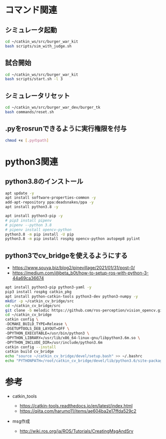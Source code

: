 # コマンド関連

## シミュレータ起動
```bash
cd ~/catkin_ws/src/burger_war_kit
bash scripts/sim_with_judge.sh
```

## 試合開始
```bash
cd ~/catkin_ws/src/burger_war_kit
bash scripts/start.sh -l 3
```

## シミュレータリセット
```bash
cd ~/catkin_ws/src/burger_war_dev/burger_tk
bash commands/reset.sh
```
## .pyをrosrunできるように実行権限を付与
```bash
chmod +x [.pyのpath]
```

# python3関連

## python3.8のインストール
```bash
apt update -y
apt install software-properties-common -y
add-apt-repository ppa:deadsnakes/ppa -y
apt install python3.8 -y

apt install python3-pip -y
# pip3 install pipenv
# pipenv --python 3.8
# pipenv install opencv-python
python3.8 -m pip install -U pip
python3.8 -m pip install rospkg opencv-python autopep8 pylint
```

## python3でcv_bridgeを使えるようにする
- https://www.souya.biz/blog2/pinevillage/2021/01/31/post-0/
- https://medium.com/@beta_b0t/how-to-setup-ros-with-python-3-44a69ca36674
```bash
apt install python3-pip python3-yaml -y
pip3 install rospkg catkin_pkg
apt install python-catkin-tools python3-dev python3-numpy -y
mkdir -p ~/catkin_cv_bridge/src
cd ~/catkin_cv_bridge/src
git clone -b melodic https://github.com/ros-perception/vision_opencv.git
cd ~/catkin_cv_bridge
catkin config \
-DCMAKE_BUILD_TYPE=Release \
-DSETUPTOOLS_DEB_LAYOUT=OFF \
-DPYTHON_EXECUTABLE=/usr/bin/python3 \
-DPYTHON_LIBRARY=/usr/lib/x86_64-linux-gnu/libpython3.6m.so \
-DPYTHON_INCLUDE_DIR=/usr/include/python3.6m
catkin config --install
catkin build cv_bridge
echo "source ~/catkin_cv_bridge/devel/setup.bash" >> ~/.bashrc
echo "PYTHONPATH=/root/catkin_cv_bridge/devel/lib/python3.6/site-packages:$PYTHONPATH" >> ~/.bashrc
```

# 参考
- catkin_tools
    - https://catkin-tools.readthedocs.io/en/latest/index.html
    - https://qiita.com/harumo11/items/ae604ba2e17ffda529c2

- msg作成
    - http://wiki.ros.org/ja/ROS/Tutorials/CreatingMsgAndSrv